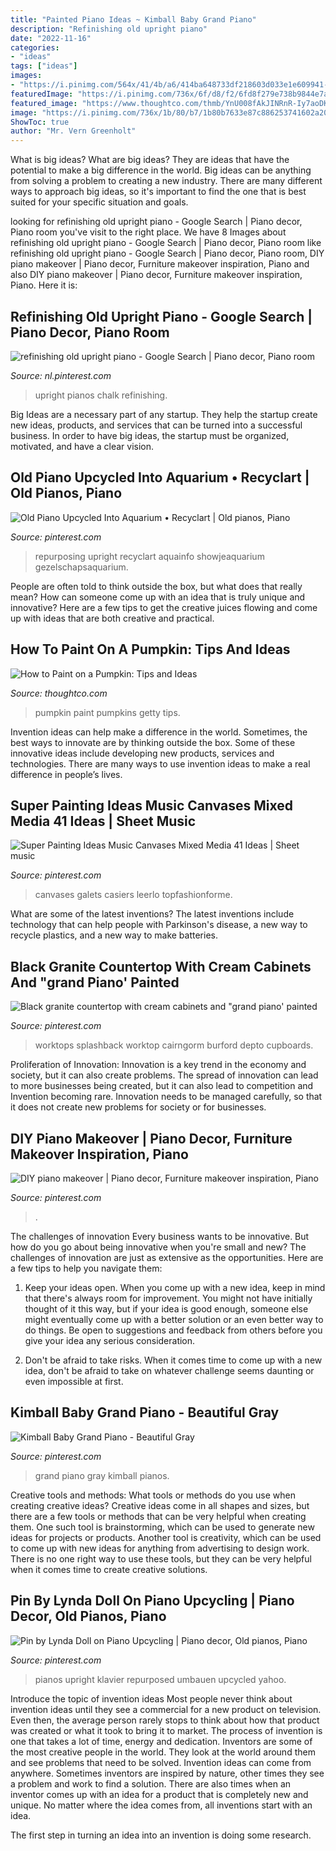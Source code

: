 ```yaml
---
title: "Painted Piano Ideas ~ Kimball Baby Grand Piano"
description: "Refinishing old upright piano"
date: "2022-11-16"
categories:
- "ideas"
tags: ["ideas"]
images:
- "https://i.pinimg.com/564x/41/4b/a6/414ba648733df218603d033e1e609941--traditional-ikea-kitchens-cream-kitchens.jpg"
featuredImage: "https://i.pinimg.com/736x/6f/d8/f2/6fd8f279e738b9844e7a0d7cd3010f4a--piano-crafts-upright-piano.jpg"
featured_image: "https://www.thoughtco.com/thmb/YnU008fAkJINRnR-Iy7aoDKDmm4=/3888x2592/filters:fill(auto,1)/cute-little-pumpkins-841092154-5b871125c9e77c007bf96620.jpg"
image: "https://i.pinimg.com/736x/1b/80/b7/1b80b7633e87c886253741602a20c430--baby-grand-pianos-loft.jpg"
ShowToc: true
author: "Mr. Vern Greenholt"
---
```



What is big ideas?
What are big ideas? They are ideas that have the potential to make a big difference in the world. Big ideas can be anything from solving a problem to creating a new industry. There are many different ways to approach big ideas, so it's important to find the one that is best suited for your specific situation and goals.

	

		
looking for refinishing old upright piano - Google Search | Piano decor, Piano room you've visit to the right place. We have 8 Images about refinishing old upright piano - Google Search | Piano decor, Piano room like refinishing old upright piano - Google Search | Piano decor, Piano room, DIY piano makeover | Piano decor, Furniture makeover inspiration, Piano and also DIY piano makeover | Piano decor, Furniture makeover inspiration, Piano. Here it is:
		
    
## Refinishing Old Upright Piano - Google Search | Piano Decor, Piano Room

<img loading=lazy src="https://i.pinimg.com/736x/e5/03/81/e50381023417c81c424769ab9340ff30.jpg" onerror="this.onerror=null;this.src='https://tse2.mm.bing.net/th?id=OIP.aC7oxg0VLsPvwMywMWAtbAHaLH&amp;pid=15.1';" alt="refinishing old upright piano - Google Search | Piano decor, Piano room">

_Source: nl.pinterest.com_

>upright pianos chalk refinishing. 

	

Big Ideas are a necessary part of any startup. They help the startup create new ideas, products, and services that can be turned into a successful business. In order to have big ideas, the startup must be organized, motivated, and have a clear vision.

    
## Old Piano Upcycled Into Aquarium • Recyclart | Old Pianos, Piano

<img loading=lazy src="https://i.pinimg.com/736x/93/91/18/9391181c99f7674ebdc98360f890dd29.jpg" onerror="this.onerror=null;this.src='https://tse3.mm.bing.net/th?id=OIP.84z90HqDw9YZDy30gvIvvAHaFh&amp;pid=15.1';" alt="Old Piano Upcycled Into Aquarium • Recyclart | Old pianos, Piano">

_Source: pinterest.com_

>repurposing upright recyclart aquainfo showjeaquarium gezelschapsaquarium. 

	

People are often told to think outside the box, but what does that really mean? How can someone come up with an idea that is truly unique and innovative? Here are a few tips to get the creative juices flowing and come up with ideas that are both creative and practical.

    
## How To Paint On A Pumpkin: Tips And Ideas

<img loading=lazy src="https://www.thoughtco.com/thmb/YnU008fAkJINRnR-Iy7aoDKDmm4=/3888x2592/filters:fill(auto,1)/cute-little-pumpkins-841092154-5b871125c9e77c007bf96620.jpg" onerror="this.onerror=null;this.src='https://tse4.mm.bing.net/th?id=OIP.of5dI_nGn0mKuAbmv16iAwHaE8&amp;pid=15.1';" alt="How to Paint on a Pumpkin: Tips and Ideas">

_Source: thoughtco.com_

>pumpkin paint pumpkins getty tips. 

	

Invention ideas can help make a difference in the world. Sometimes, the best ways to innovate are by thinking outside the box. Some of these innovative ideas include developing new products, services and technologies. There are many ways to use invention ideas to make a real difference in people’s lives.

    
## Super Painting Ideas Music Canvases Mixed Media 41 Ideas | Sheet Music

<img loading=lazy src="https://i.pinimg.com/originals/4e/7c/cd/4e7ccd7a0044953f1848be0d7f042316.jpg" onerror="this.onerror=null;this.src='https://tse3.mm.bing.net/th?id=OIP.2JCcxXr5Vm0Kktongwi2LAAAAA&amp;pid=15.1';" alt="Super Painting Ideas Music Canvases Mixed Media 41 Ideas | Sheet music">

_Source: pinterest.com_

>canvases galets casiers leerlo topfashionforme. 

	

What are some of the latest inventions?
The latest inventions include technology that can help people with Parkinson's disease, a new way to recycle plastics, and a new way to make batteries.

    
## Black Granite Countertop With Cream Cabinets And &quot;grand Piano&#039; Painted

<img loading=lazy src="https://i.pinimg.com/564x/41/4b/a6/414ba648733df218603d033e1e609941--traditional-ikea-kitchens-cream-kitchens.jpg" onerror="this.onerror=null;this.src='https://tse4.mm.bing.net/th?id=OIP.P3Onhpa9YP83Umk4lI5sCAHaFj&amp;pid=15.1';" alt="Black granite countertop with cream cabinets and &quot;grand piano&#039; painted">

_Source: pinterest.com_

>worktops splashback worktop cairngorm burford depto cupboards. 

	

Proliferation of Innovation:
Innovation is a key trend in the economy and society, but it can also create problems. The spread of innovation can lead to more businesses being created, but it can also lead to competition and Invention becoming rare. Innovation needs to be managed carefully, so that it does not create new problems for society or for businesses.

    
## DIY Piano Makeover | Piano Decor, Furniture Makeover Inspiration, Piano

<img loading=lazy src="https://i.pinimg.com/736x/be/85/8f/be858f06a591ff1a37579f9998ff3d86.jpg" onerror="this.onerror=null;this.src='https://tse1.mm.bing.net/th?id=OIP.TpfuKBWdrJ3BJSt-imsLJQHaJ3&amp;pid=15.1';" alt="DIY piano makeover | Piano decor, Furniture makeover inspiration, Piano">

_Source: pinterest.com_

>. 

	

The challenges of innovation
Every business wants to be innovative. But how do you go about being innovative when you're small and new? The challenges of innovation are just as extensive as the opportunities. Here are a few tips to help you navigate them:
1. Keep your ideas open. When you come up with a new idea, keep in mind that there's always room for improvement. You might not have initially thought of it this way, but if your idea is good enough, someone else might eventually come up with a better solution or an even better way to do things. Be open to suggestions and feedback from others before you give your idea any serious consideration.

2. Don't be afraid to take risks. When it comes time to come up with a new idea, don't be afraid to take on whatever challenge seems daunting or even impossible at first.

    
## Kimball Baby Grand Piano - Beautiful Gray

<img loading=lazy src="https://i.pinimg.com/736x/1b/80/b7/1b80b7633e87c886253741602a20c430--baby-grand-pianos-loft.jpg" onerror="this.onerror=null;this.src='https://tse4.mm.bing.net/th?id=OIP.tGPx0gRWGd9cZKjRCa2KswHaHM&amp;pid=15.1';" alt="Kimball Baby Grand Piano - Beautiful Gray">

_Source: pinterest.com_

>grand piano gray kimball pianos. 

	

Creative tools and methods: What tools or methods do you use when creating creative ideas?
Creative ideas come in all shapes and sizes, but there are a few tools or methods that can be very helpful when creating them. One such tool is brainstorming, which can be used to generate new ideas for projects or products. Another tool is creativity, which can be used to come up with new ideas for anything from advertising to design work. There is no one right way to use these tools, but they can be very helpful when it comes time to create creative solutions.

    
## Pin By Lynda Doll On Piano Upcycling | Piano Decor, Old Pianos, Piano

<img loading=lazy src="https://i.pinimg.com/736x/6f/d8/f2/6fd8f279e738b9844e7a0d7cd3010f4a--piano-crafts-upright-piano.jpg" onerror="this.onerror=null;this.src='https://tse4.mm.bing.net/th?id=OIP.MP0atrjFC6KvEpvK3r59dgHaFj&amp;pid=15.1';" alt="Pin by Lynda Doll on Piano Upcycling | Piano decor, Old pianos, Piano">

_Source: pinterest.com_

>pianos upright klavier repurposed umbauen upcycled yahoo. 

	

Introduce the topic of invention ideas
Most people never think about invention ideas until they see a commercial for a new product on television. Even then, the average person rarely stops to think about how that product was created or what it took to bring it to market. The process of invention is one that takes a lot of time, energy and dedication. Inventors are some of the most creative people in the world. They look at the world around them and see problems that need to be solved.
Invention ideas can come from anywhere. Sometimes inventors are inspired by nature, other times they see a problem and work to find a solution. There are also times when an inventor comes up with an idea for a product that is completely new and unique. No matter where the idea comes from, all inventions start with an idea.

The first step in turning an idea into an invention is doing some research.


